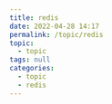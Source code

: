 ```yaml
---
title: redis
date: 2022-04-28 14:17
permalink: /topic/redis
topic: 
  - topic
tags: null
categories: 
  - topic
  - redis
---
```

　　‍
